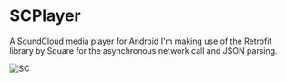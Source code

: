 # SCPlayer
A SoundCloud media player for Android
I'm making use of the Retrofit library by Square for the asynchronous network call and JSON parsing.

![SC](http://imgur.com/CYHvAhK)
